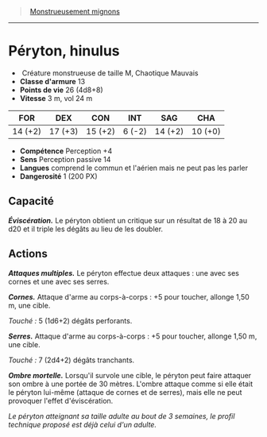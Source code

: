 ﻿> [Monstrueusement mignons](baby_bestiary.md)

---

# Péryton, hinulus

-  Créature monstrueuse de taille M, Chaotique Mauvais
- **Classe d'armure** 13
- **Points de vie** 26 (4d8+8)
- **Vitesse** 3 m, vol 24 m

|FOR|DEX|CON|INT|SAG|CHA|
|---|---|---|---|---|---|
|14 (+2)|17 (+3)|15 (+2)|6 (-2)|14 (+2)|10 (+0)|

- **Compétence** Perception +4
- **Sens** Perception passive 14
- **Langues** comprend le commun et l'aérien mais ne peut pas les parler
- **Dangerosité** 1 (200 PX)

## Capacité

**_Éviscération._** Le péryton obtient un critique sur un résultat de 18 à 20 au d20 et il triple les dégâts au lieu de les doubler.

## Actions

**_Attaques multiples._** Le péryton effectue deux attaques : une avec ses cornes et une avec ses serres.

**_Cornes._** Attaque d'arme au corps-à-corps : +5 pour toucher, allonge 1,50 m, une cible.

_Touché :_ 5 (1d6+2) dégâts perforants.

**_Serres._** Attaque d'arme au corps-à-corps : +5 pour toucher, allonge 1,50 m, une cible.

_Touché :_ 7 (2d4+2) dégâts tranchants.

**_Ombre mortelle._** Lorsqu'il survole une cible, le péryton peut faire attaquer son ombre à une portée de 30 mètres. L'ombre attaque comme si elle était le péryton lui-même (attaque de cornes et de serres), mais elle ne peut provoquer l'effet d'éviscération.

_Le péryton atteignant sa taille adulte au bout de 3 semaines, le profil technique proposé est déjà celui d'un adulte._

